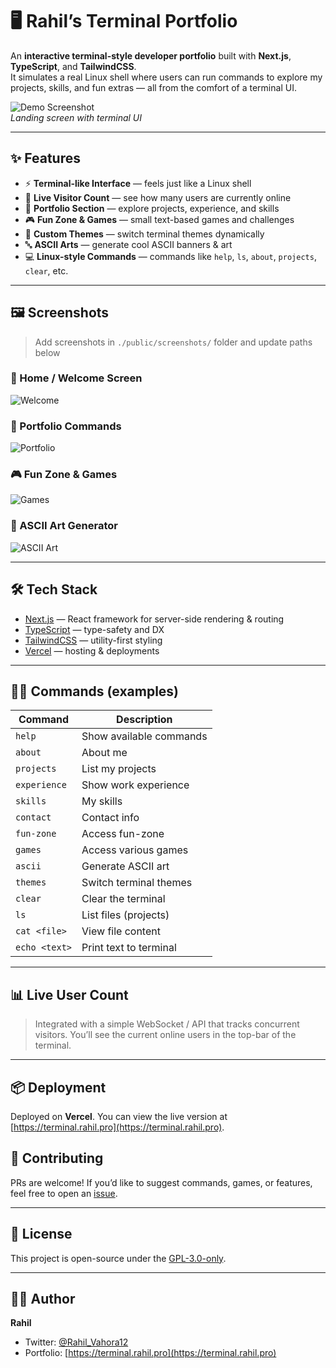 # 🖥️ Rahil’s Terminal Portfolio

An **interactive terminal-style developer portfolio** built with **Next.js**, **TypeScript**, and **TailwindCSS**.  
It simulates a real Linux shell where users can run commands to explore my projects, skills, and fun extras — all from the comfort of a terminal UI.  

![Demo Screenshot](./public/screenshots/demo-1.png)  
*Landing screen with terminal UI*

---

## ✨ Features

- ⚡ **Terminal-like Interface** — feels just like a Linux shell
- 👤 **Live Visitor Count** — see how many users are currently online
- 📝 **Portfolio Section** — explore projects, experience, and skills
- 🎮 **Fun Zone & Games** — small text-based games and challenges
- 🎨 **Custom Themes** — switch terminal themes dynamically
- 🔤 **ASCII Arts** — generate cool ASCII banners & art
- 💻 **Linux-style Commands** — commands like `help`, `ls`, `about`, `projects`, `clear`, etc.

---

## 🖼️ Screenshots

> Add screenshots in `./public/screenshots/` folder and update paths below

### 🔐 Home / Welcome Screen
![Welcome](./public/screenshots/demo-2.png)

### 📂 Portfolio Commands
![Portfolio](./public/screenshots/demo-3.png)

### 🎮 Fun Zone & Games
![Games](./public/screenshots/demo-4.png)

### 🎨 ASCII Art Generator
![ASCII Art](./public/screenshots/demo-5.png)

---

## 🛠️ Tech Stack

- [Next.js](https://nextjs.org/) — React framework for server-side rendering & routing  
- [TypeScript](https://www.typescriptlang.org/) — type-safety and DX  
- [TailwindCSS](https://tailwindcss.com/) — utility-first styling  
- [Vercel](https://vercel.com/) — hosting & deployments  

---

## 🧑‍💻 Commands (examples)

| Command      | Description             |
| ------------ | ----------------------- |
| `help`       | Show available commands |
| `about`      | About me                |
| `projects`   | List my projects        |
| `experience` | Show work experience    |
| `skills`     | My skills               |
| `contact`    | Contact info            |
| `fun-zone`   | Access fun-zone         |
| `games`      | Access various games    |
| `ascii`      | Generate ASCII art      |
| `themes`     | Switch terminal themes  |
| `clear`      | Clear the terminal      |
| `ls`         | List files (projects)   |
| `cat <file>` | View file content       |
| `echo <text>`| Print text to terminal  |

---

## 📊 Live User Count

> Integrated with a simple WebSocket / API that tracks concurrent visitors.
> You’ll see the current online users in the top-bar of the terminal.

---

## 📦 Deployment

Deployed on **Vercel**. You can view the live version at [https://terminal.rahil.pro](https://terminal.rahil.pro).

## 🤝 Contributing

PRs are welcome!
If you’d like to suggest commands, games, or features, feel free to open an [issue](https://github.com/rahil/terminal-portfolio/issues).

---

## 📜 License

This project is open-source under the [GPL-3.0-only](LICENSE).

---

## 👨‍💻 Author

**Rahil**

* Twitter: [@Rahil\_Vahora12](https://twitter.com/Rahil_Vahora12)
* Portfolio: [https://terminal.rahil.pro](https://terminal.rahil.pro)

```

